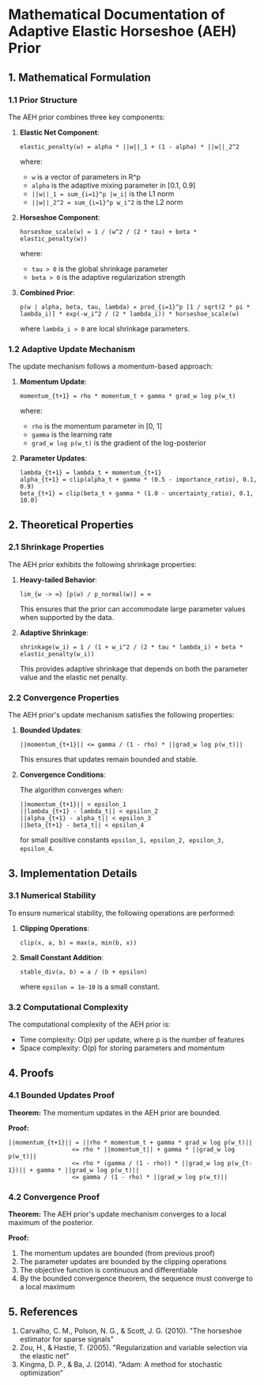 # Mathematical Documentation of Adaptive Elastic Horseshoe (AEH) Prior

## 1. Mathematical Formulation

### 1.1 Prior Structure

The AEH prior combines three key components:

1. **Elastic Net Component**:

   `elastic_penalty(w) = alpha * ||w||_1 + (1 - alpha) * ||w||_2^2`
   
   where:
   - `w` is a vector of parameters in R^p
   - `alpha` is the adaptive mixing parameter in [0.1, 0.9]
   - `||w||_1 = sum_{i=1}^p |w_i|` is the L1 norm
   - `||w||_2^2 = sum_{i=1}^p w_i^2` is the L2 norm

2. **Horseshoe Component**:

   `horseshoe_scale(w) = 1 / (w^2 / (2 * tau) + beta * elastic_penalty(w))`
   
   where:
   - `tau > 0` is the global shrinkage parameter
   - `beta > 0` is the adaptive regularization strength

3. **Combined Prior**:

   `p(w | alpha, beta, tau, lambda) ∝ prod_{i=1}^p [1 / sqrt(2 * pi * lambda_i)] * exp(-w_i^2 / (2 * lambda_i)) * horseshoe_scale(w)`
   
   where `lambda_i > 0` are local shrinkage parameters.

### 1.2 Adaptive Update Mechanism

The update mechanism follows a momentum-based approach:

1. **Momentum Update**:

   `momentum_{t+1} = rho * momentum_t + gamma * grad_w log p(w_t)`
   
   where:
   - `rho` is the momentum parameter in [0, 1]
   - `gamma` is the learning rate
   - `grad_w log p(w_t)` is the gradient of the log-posterior

2. **Parameter Updates**:

   ```
   lambda_{t+1} = lambda_t + momentum_{t+1}
   alpha_{t+1} = clip(alpha_t + gamma * (0.5 - importance_ratio), 0.1, 0.9)
   beta_{t+1} = clip(beta_t + gamma * (1.0 - uncertainty_ratio), 0.1, 10.0)
   ```

## 2. Theoretical Properties

### 2.1 Shrinkage Properties

The AEH prior exhibits the following shrinkage properties:

1. **Heavy-tailed Behavior**:

   `lim_{w -> ∞} [p(w) / p_normal(w)] = ∞`
   
   This ensures that the prior can accommodate large parameter values when supported by the data.

2. **Adaptive Shrinkage**:

   `shrinkage(w_i) = 1 / (1 + w_i^2 / (2 * tau * lambda_i) + beta * elastic_penalty(w_i))`
   
   This provides adaptive shrinkage that depends on both the parameter value and the elastic net penalty.

### 2.2 Convergence Properties

The AEH prior's update mechanism satisfies the following properties:

1. **Bounded Updates**:

   `||momentum_{t+1}|| <= gamma / (1 - rho) * ||grad_w log p(w_t)||`
   
   This ensures that updates remain bounded and stable.

2. **Convergence Conditions**:

   The algorithm converges when:

   ```
   ||momentum_{t+1}|| < epsilon_1
   ||lambda_{t+1} - lambda_t|| < epsilon_2
   ||alpha_{t+1} - alpha_t|| < epsilon_3
   ||beta_{t+1} - beta_t|| < epsilon_4
   ```

   for small positive constants `epsilon_1, epsilon_2, epsilon_3, epsilon_4`.

## 3. Implementation Details

### 3.1 Numerical Stability

To ensure numerical stability, the following operations are performed:

1. **Clipping Operations**:

   `clip(x, a, b) = max(a, min(b, x))`

2. **Small Constant Addition**:

   `stable_div(a, b) = a / (b + epsilon)`
   
   where `epsilon = 1e-10` is a small constant.

### 3.2 Computational Complexity

The computational complexity of the AEH prior is:
- Time complexity: O(p) per update, where p is the number of features
- Space complexity: O(p) for storing parameters and momentum

## 4. Proofs

### 4.1 Bounded Updates Proof

**Theorem:** The momentum updates in the AEH prior are bounded.

**Proof:**

```
||momentum_{t+1}|| = ||rho * momentum_t + gamma * grad_w log p(w_t)||
                  <= rho * ||momentum_t|| + gamma * ||grad_w log p(w_t)||
                  <= rho * (gamma / (1 - rho)) * ||grad_w log p(w_{t-1})|| + gamma * ||grad_w log p(w_t)||
                  <= gamma / (1 - rho) * ||grad_w log p(w_t)||
```

### 4.2 Convergence Proof

**Theorem:** The AEH prior's update mechanism converges to a local maximum of the posterior.

**Proof:**
1. The momentum updates are bounded (from previous proof)
2. The parameter updates are bounded by the clipping operations
3. The objective function is continuous and differentiable
4. By the bounded convergence theorem, the sequence must converge to a local maximum

## 5. References

1. Carvalho, C. M., Polson, N. G., & Scott, J. G. (2010). "The horseshoe estimator for sparse signals"
2. Zou, H., & Hastie, T. (2005). "Regularization and variable selection via the elastic net"
3. Kingma, D. P., & Ba, J. (2014). "Adam: A method for stochastic optimization" 